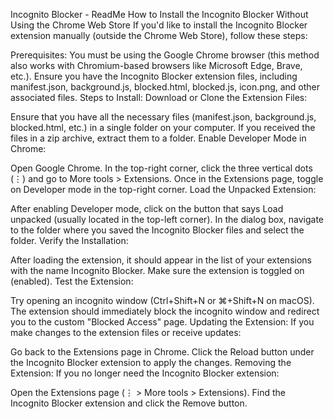 Incognito Blocker - ReadMe
How to Install the Incognito Blocker Without Using the Chrome Web Store
If you'd like to install the Incognito Blocker extension manually (outside the Chrome Web Store), follow these steps:

Prerequisites:
You must be using the Google Chrome browser (this method also works with Chromium-based browsers like Microsoft Edge, Brave, etc.).
Ensure you have the Incognito Blocker extension files, including manifest.json, background.js, blocked.html, blocked.js, icon.png, and other associated files.
Steps to Install:
Download or Clone the Extension Files:

Ensure that you have all the necessary files (manifest.json, background.js, blocked.html, etc.) in a single folder on your computer. If you received the files in a zip archive, extract them to a folder.
Enable Developer Mode in Chrome:

Open Google Chrome.
In the top-right corner, click the three vertical dots (⋮) and go to More tools > Extensions.
Once in the Extensions page, toggle on Developer mode in the top-right corner.
Load the Unpacked Extension:

After enabling Developer mode, click on the button that says Load unpacked (usually located in the top-left corner).
In the dialog box, navigate to the folder where you saved the Incognito Blocker files and select the folder.
Verify the Installation:

After loading the extension, it should appear in the list of your extensions with the name Incognito Blocker.
Make sure the extension is toggled on (enabled).
Test the Extension:

Try opening an incognito window (Ctrl+Shift+N or ⌘+Shift+N on macOS).
The extension should immediately block the incognito window and redirect you to the custom "Blocked Access" page.
Updating the Extension:
If you make changes to the extension files or receive updates:

Go back to the Extensions page in Chrome.
Click the Reload button under the Incognito Blocker extension to apply the changes.
Removing the Extension:
If you no longer need the Incognito Blocker extension:

Open the Extensions page (⋮ > More tools > Extensions).
Find the Incognito Blocker extension and click the Remove button.
